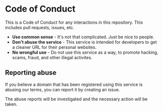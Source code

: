 # Code of Conduct
This is a Code of Conduct for any interactions in this repository. This includes pull requests, issues, etc.

- **Use common sense** - It's not that complicated. Just be nice to people.
- **Don't abuse the service** - This service is intended for developers to get a cleaner URL for their personal websites.
- **No wrongful use** - Do not use this service as a way, to promote hacking, scams, fraud, and other illegal activites.

## Reporting abuse
If you believe a domain that has been registered using this service is abusing our terms, you can report it by creating an issue.

The abuse reports will be investigated and the necessary action will be taken.
